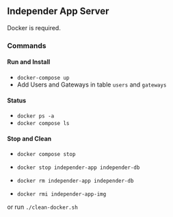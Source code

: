 ## Independer App Server

Docker is required.

### Commands

#### Run and Install

- `docker-compose up`
- Add Users and Gateways in table `users` and `gateways`

#### Status

- `docker ps -a`
- `docker compose ls`

#### Stop and Clean

- `docker compose stop`

- `docker stop independer-app independer-db`
- `docker rm independer-app independer-db`
- `docker rmi independer-app-img`

or run `./clean-docker.sh`